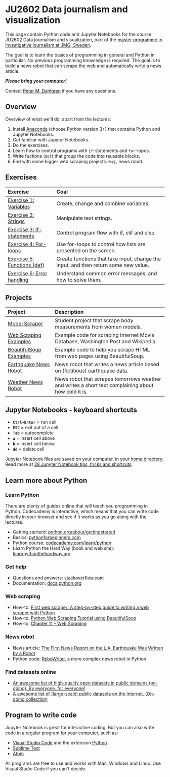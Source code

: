 # JU2602 Data journalism and visualization

This page contain Python code and Jupyter Notebooks for the course JU2602 Data journalism and visualization, part of the [master programme in investigative journalism at JMG, Sweden](http://utbildning.gu.se/education/courses-and-programmes/program_detail/?programid=S2JOU).

The goal is to learn the basics of programming in general and Python in particular. No previous programming knowledge is required. The goal is to build a news robot that can scrape the web and automatically write a news article.

***Please bring your computer!***

Contact [Peter M. Dahlgren](http://jmg.gu.se/om-institutionen/personal?userId=xdpete&languageId=100001) if you have any questions.

## Overview

Overview of what we'll do, apart from the lectures:

1. Install [Anaconda](https://www.continuum.io/downloads/) (choose Python version 3+) that contains Python and Jupyter Notebooks.
2. Get familiar with Jupyter Notebooks.
3. Do the exercises.
4. Learn how to control programs with `ìf`-statements and `for`-lopos.
5. Write fuctions (`def`) that group the code into reusable blocks.
6. End with some bigger web scraping projects: e.g., news robot.

## Exercises

Exercise | Goal
:---------------- | :---------------------------------------
[Exercise 1: Variables](/Exercises/1-variables.md) | Create, change and combine variables.
[Exercise 2: Strings](/Exercises/2-strings.md) | Manipulate text strings.
[Exercise 3: If-statements](/Exercises/3-if-statements.md) | Control program flow with if, elif and else.
[Exercise 4: For-loops](/Exercises/4-for.md) | Use for-loops to control how lists are presented on the screen.
[Exercise 5: Functions (def)](/Exercises/5-def.md) | Create functions that take input, change the input, and then return some new value.
[Exercise 6: Error handling](/Exercises/6-errors.md) | Understand common error messages, and how to solve them.

## Projects

Project | Description
:---------------- | :---------------------------------------
[Model Scraper](/Projects/model-scraper.ipynb) | Student project that scrape body measurements from women models.
[Web Scraping Examples](/2%20Web%20scraping%20and%20APIs/Web%20scraping%20and%20Exercise.ipynb) | Example code for scraping Internet Movie Database, Washington Post and Wikipedia.
[BeautifulSoup Examples](/3%20News%20robot/Scraping%20examples.ipynb) | Example code to help you scrape HTML from web pages using BeautifulSoup. 
[Earthquake News Robot](/3%20News%20robot/Earthquake%20news%20robot.ipynb) | News robot that writes a news article based on (fictitious) earthquake data.
[Weather News Robot](/3%20News%20robot/Weather%20news%20robot.ipynb) | News robot that scrapes tomorrows weather and writes a short text complaining about how cold it is.

## Jupyter Notebooks - keyboard shortcuts

- **`Ctrl+Enter`** = run cell
- **`ESC`** = exit out of a cell
- **`Tab`** = autocomplete
- **`a`** = insert cell above
- **`b`** = insert cell below
- **`dd`** = delete cell

Jupyter Notebook files are saved on your computer, in your [home directory](https://en.wikipedia.org/wiki/Home_directory). Read more at [28 Jupyter Notebook tips, tricks and shortcuts](https://www.dataquest.io/blog/jupyter-notebook-tips-tricks-shortcuts/).

## Learn more about Python

### Learn Python

There are plenty of guides online that will teach you programming in Python. Codecademy is interactive, which means that you can write code directly in your browser and see if it works as you go along with the lectures.

- Getting starterd: [python.org/about/gettingstarted](https://www.python.org/about/gettingstarted/)
- Basics: [pythonforbeginners.com](http://www.pythonforbeginners.com/)
- Python course: [codecademy.com/learn/python](https://www.codecademy.com/learn/python)
- Learn Python the Hard Way (book and web site): [learnpythonthehardway.org](https://learnpythonthehardway.org/book/)

### Get help

- Questions and answers: [stackoverflow.com](http://stackoverflow.com/questions/tagged/python)
- Documentation: [docs.python.org](https://docs.python.org/3/)

### Web scraping

- How-to: [First web scraper: A step-by-step guide to writing a web scraper with Python](https://first-web-scraper.readthedocs.io/en/latest/)
- How-to: [Python Web Scraping Tutorial using BeautifulSoup](https://www.dataquest.io/blog/web-scraping-tutorial-python/)
- How-to: [Chapter 11 – Web Scraping](https://automatetheboringstuff.com/chapter11/)

### News robot

- News article: [The First News Report on the L.A. Earthquake Was Written by a Robot](http://www.slate.com/blogs/future_tense/2014/03/17/quakebot_los_angeles_times_robot_journalist_writes_article_on_la_earthquake.html)
- Python code: [RoboWriter](https://github.com/jensfinnas/robot-writer), a more complex news robot in Python

### Find datasets online

- [An awesome list of high-quality open datasets in public domains (on-going). By everyone, for everyone!](https://github.com/caesar0301/awesome-public-datasets)
- [A awesome list of (large-scale) public datasets on the Internet. (On-going collection)](https://github.com/vnijs/awesome-public-datasets)

## Program to write code

Jupyter Notebook is great for interactive coding. But you can also write code in a regular program for your computer, such as:

* [Visual Studio Code](https://code.visualstudio.com/) and the extension [Python](https://marketplace.visualstudio.com/items?itemName=donjayamanne.python)
* [Sublime Text](https://www.sublimetext.com/)
* [Atom](https://atom.io/)

All programs are free to use and works with Mac, Windows and Linux. Use Visual Studio Code if you can't decide.
